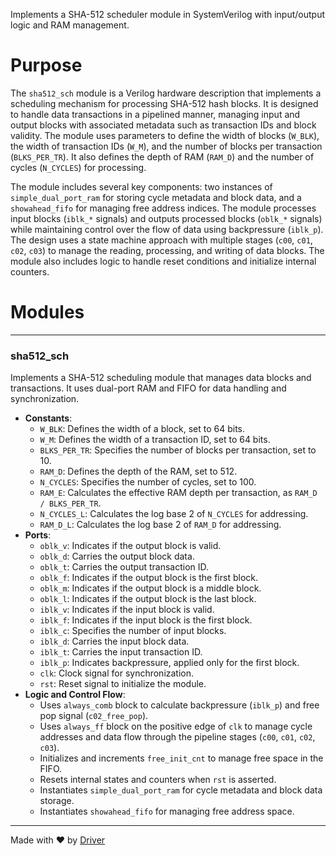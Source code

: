 <!--------------------------------------------------------------------------------->
<!-- IMPORTANT: This file is auto-generated by Driver (https://driver.ai). -------->
<!-- Manual edits may be overwritten on future commits. --------------------------->
<!--------------------------------------------------------------------------------->

Implements a SHA-512 scheduler module in SystemVerilog with input/output logic and RAM management.

# Purpose
The `sha512_sch` module is a Verilog hardware description that implements a scheduling mechanism for processing SHA-512 hash blocks. It is designed to handle data transactions in a pipelined manner, managing input and output blocks with associated metadata such as transaction IDs and block validity. The module uses parameters to define the width of blocks (`W_BLK`), the width of transaction IDs (`W_M`), and the number of blocks per transaction (`BLKS_PER_TR`). It also defines the depth of RAM (`RAM_D`) and the number of cycles (`N_CYCLES`) for processing.

The module includes several key components: two instances of `simple_dual_port_ram` for storing cycle metadata and block data, and a `showahead_fifo` for managing free address indices. The module processes input blocks (`iblk_*` signals) and outputs processed blocks (`oblk_*` signals) while maintaining control over the flow of data using backpressure (`iblk_p`). The design uses a state machine approach with multiple stages (`c00`, `c01`, `c02`, `c03`) to manage the reading, processing, and writing of data blocks. The module also includes logic to handle reset conditions and initialize internal counters.
# Modules

---
### sha512\_sch
Implements a SHA-512 scheduling module that manages data blocks and transactions. It uses dual-port RAM and FIFO for data handling and synchronization.
- **Constants**:
    - ``W_BLK``: Defines the width of a block, set to 64 bits.
    - ``W_M``: Defines the width of a transaction ID, set to 64 bits.
    - ``BLKS_PER_TR``: Specifies the number of blocks per transaction, set to 10.
    - ``RAM_D``: Defines the depth of the RAM, set to 512.
    - ``N_CYCLES``: Specifies the number of cycles, set to 100.
    - ``RAM_E``: Calculates the effective RAM depth per transaction, as `RAM_D / BLKS_PER_TR`.
    - ``N_CYCLES_L``: Calculates the log base 2 of `N_CYCLES` for addressing.
    - ``RAM_D_L``: Calculates the log base 2 of `RAM_D` for addressing.
- **Ports**:
    - ``oblk_v``: Indicates if the output block is valid.
    - ``oblk_d``: Carries the output block data.
    - ``oblk_t``: Carries the output transaction ID.
    - ``oblk_f``: Indicates if the output block is the first block.
    - ``oblk_m``: Indicates if the output block is a middle block.
    - ``oblk_l``: Indicates if the output block is the last block.
    - ``iblk_v``: Indicates if the input block is valid.
    - ``iblk_f``: Indicates if the input block is the first block.
    - ``iblk_c``: Specifies the number of input blocks.
    - ``iblk_d``: Carries the input block data.
    - ``iblk_t``: Carries the input transaction ID.
    - ``iblk_p``: Indicates backpressure, applied only for the first block.
    - ``clk``: Clock signal for synchronization.
    - ``rst``: Reset signal to initialize the module.
- **Logic and Control Flow**:
    - Uses `always_comb` block to calculate backpressure (`iblk_p`) and free pop signal (`c02_free_pop`).
    - Uses `always_ff` block on the positive edge of `clk` to manage cycle addresses and data flow through the pipeline stages (`c00`, `c01`, `c02`, `c03`).
    - Initializes and increments `free_init_cnt` to manage free space in the FIFO.
    - Resets internal states and counters when `rst` is asserted.
    - Instantiates `simple_dual_port_ram` for cycle metadata and block data storage.
    - Instantiates `showahead_fifo` for managing free address space.



---
Made with ❤️ by [Driver](https://www.driver.ai/)